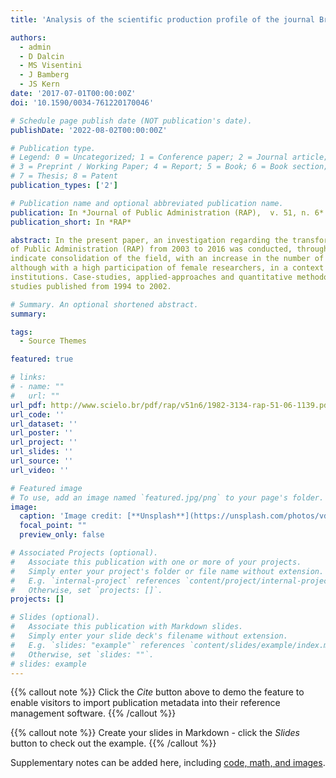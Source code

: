 ```yaml
---
title: 'Analysis of the scientific production profile of the journal Brazilian Journal of Public Administration (RAP) in the period 2003-16'

authors:
  - admin
  - D Dalcin
  - MS Visentini
  - J Bamberg
  - JS Kern
date: '2017-07-01T00:00:00Z'
doi: '10.1590/0034-761220170046'

# Schedule page publish date (NOT publication's date).
publishDate: '2022-08-02T00:00:00Z'

# Publication type.
# Legend: 0 = Uncategorized; 1 = Conference paper; 2 = Journal article;
# 3 = Preprint / Working Paper; 4 = Report; 5 = Book; 6 = Book section;
# 7 = Thesis; 8 = Patent
publication_types: ['2']

# Publication name and optional abbreviated publication name.
publication: In *Journal of Public Administration (RAP),  v. 51, n. 6*
publication_short: In *RAP*

abstract: In the present paper, an investigation regarding the transformations of studies published in the Brazilian Journal 
of Public Administration (RAP) from 2003 to 2016 was conducted, through bibliometric research. The main results 
indicate consolidation of the field, with an increase in the number of authors per article. Most authors were male, 
although with a high participation of female researchers, in a context where most authors are Brazilian, from public 
institutions. Case-studies, applied-approaches and quantitative methodology studies increased in comparison to 
studies published from 1994 to 2002.

# Summary. An optional shortened abstract.
summary: 

tags:
  - Source Themes

featured: true

# links:
# - name: ""
#   url: ""
url_pdf: http://www.scielo.br/pdf/rap/v51n6/1982-3134-rap-51-06-1139.pdf
url_code: ''
url_dataset: ''
url_poster: ''
url_project: ''
url_slides: ''
url_source: ''
url_video: ''

# Featured image
# To use, add an image named `featured.jpg/png` to your page's folder. 
image:
  caption: 'Image credit: [**Unsplash**](https://unsplash.com/photos/vdaJJbls3xE)'
  focal_point: ""
  preview_only: false

# Associated Projects (optional).
#   Associate this publication with one or more of your projects.
#   Simply enter your project's folder or file name without extension.
#   E.g. `internal-project` references `content/project/internal-project/index.md`.
#   Otherwise, set `projects: []`.
projects: []

# Slides (optional).
#   Associate this publication with Markdown slides.
#   Simply enter your slide deck's filename without extension.
#   E.g. `slides: "example"` references `content/slides/example/index.md`.
#   Otherwise, set `slides: ""`.
# slides: example
---
```


{{% callout note %}}
Click the *Cite* button above to demo the feature to enable visitors to import publication metadata into their reference management software.
{{% /callout %}}

{{% callout note %}}
Create your slides in Markdown - click the *Slides* button to check out the example.
{{% /callout %}}

Supplementary notes can be added here, including [code, math, and images](https://wowchemy.com/docs/writing-markdown-latex/).


